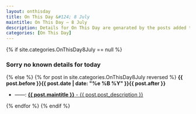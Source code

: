 ```yaml
---
layout: onthisday
title: On This Day &#124; 8 July
maintitle: On This Day — 8 July
description: Details for On This Day are genarated by the posts added to the website so the content is subject to changes/updates over time.
categories: [On This Day]
---
```


{% if site.categories.OnThisDay8July == null %}
<h3>Sorry no known details for today</h3>
{% else %}
{% for post in site.categories.OnThisDay8July reversed %}
<strong>{{ post.before }}{{ post.date | date: "%e %B %Y" }}{{ post.after }}</strong>
<ul>
<li> ——: <a class="{{ post.class }}" href="{{ post.url }}"><strong>{{ post.maintitle }}</strong> - {{ post.post_description }}</a></li>
</ul>
{% endfor %}
{% endif %}
